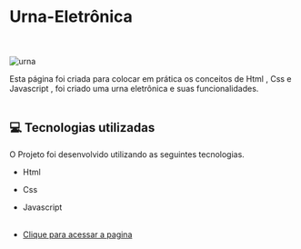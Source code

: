 # Urna-Eletrônica<br/> <br/>

![urna](https://user-images.githubusercontent.com/66651121/132107677-41e0f9c0-b301-4efb-8e69-6e1c59e2c56c.png)


Esta página foi criada para colocar em prática os conceitos de Html , Css e Javascript ,  foi criado uma urna eletrônica e suas funcionalidades. <br/> <br/>

## 💻 Tecnologias utilizadas

O Projeto foi desenvolvido utilizando as seguintes tecnologias.

- Html
- Css
- Javascript <br/><br/>

- [Clique para acessar a pagina](https://welton1986.github.io/Urna-Eletronica/)
